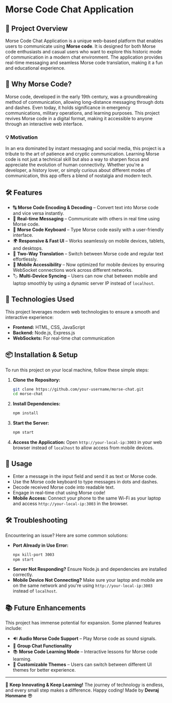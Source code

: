 # Morse Code Chat Application

## 🚀 Project Overview
Morse Code Chat Application is a unique web-based platform that enables users to communicate using **Morse code**. It is designed for both Morse code enthusiasts and casual users who want to explore this historic mode of communication in a modern chat environment. The application provides real-time messaging and seamless Morse code translation, making it a fun and educational experience.

## 🌟 Why Morse Code?
Morse code, developed in the early 19th century, was a groundbreaking method of communication, allowing long-distance messaging through dots and dashes. Even today, it holds significance in emergency communications, military operations, and learning purposes. This project revives Morse code in a digital format, making it accessible to anyone through an interactive web interface.

### 💡 Motivation
In an era dominated by instant messaging and social media, this project is a tribute to the art of patience and cryptic communication. Learning Morse code is not just a technical skill but also a way to sharpen focus and appreciate the evolution of human connectivity. Whether you're a developer, a history lover, or simply curious about different modes of communication, this app offers a blend of nostalgia and modern tech.

## 🛠 Features
- 🔠 **Morse Code Encoding & Decoding** – Convert text into Morse code and vice versa instantly.
- 📩 **Real-time Messaging** – Communicate with others in real time using Morse code.
- 🎹 **Morse Code Keyboard** – Type Morse code easily with a user-friendly interface.
- 🌍 **Responsive & Fast UI** – Works seamlessly on mobile devices, tablets, and desktops.
- 🔄 **Two-Way Translation** – Switch between Morse code and regular text effortlessly.
- 📱 **Mobile Accessibility** – Now optimized for mobile devices by ensuring WebSocket connections work across different networks.
- 🏷️ **Multi-Device Syncing** – Users can now chat between mobile and laptop smoothly by using a dynamic server IP instead of `localhost`.

## 📌 Technologies Used
This project leverages modern web technologies to ensure a smooth and interactive experience:
- **Frontend:** HTML, CSS, JavaScript
- **Backend:** Node.js, Express.js
- **WebSockets:** For real-time chat communication

## 📦 Installation & Setup
To run this project on your local machine, follow these simple steps:

1. **Clone the Repository:**
   ```sh
   git clone https://github.com/your-username/morse-chat.git
   cd morse-chat
   ```
2. **Install Dependencies:**
   ```sh
   npm install
   ```
3. **Start the Server:**
   ```sh
   npm start
   ```
4. **Access the Application:**
   Open `http://your-local-ip:3003` in your web browser instead of `localhost` to allow access from mobile devices.

## 🔄 Usage
- Enter a message in the input field and send it as text or Morse code.
- Use the Morse code keyboard to type messages in dots and dashes.
- Decode received Morse code into readable text.
- Engage in real-time chat using Morse code!
- **Mobile Access:** Connect your phone to the same Wi-Fi as your laptop and access `http://your-local-ip:3003` in the browser.

## 🛠 Troubleshooting
Encountering an issue? Here are some common solutions:

- **Port Already in Use Error:**
  ```sh
  npx kill-port 3003
  npm start
  ```
- **Server Not Responding?** Ensure Node.js and dependencies are installed correctly.
- **Mobile Device Not Connecting?** Make sure your laptop and mobile are on the same network and you're using `http://your-local-ip:3003` instead of `localhost`.

## 📚 Future Enhancements
This project has immense potential for expansion. Some planned features include:
- 🔊 **Audio Morse Code Support** – Play Morse code as sound signals.
- 👥 **Group Chat Functionality**
- 📚 **Morse Code Learning Mode** – Interactive lessons for Morse code learning.
- 🎨 **Customizable Themes** – Users can switch between different UI themes for better experience.

---
🚀 **Keep Innovating & Keep Learning!** The journey of technology is endless, and every small step makes a difference. Happy coding! Made by **Devraj Honmane** 😎

